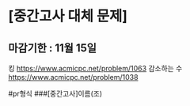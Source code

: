 <h1>[중간고사 대체 문제]</h1>
<h2>마감기한 : 11월 15일</h2>

킹 https://www.acmicpc.net/problem/1063
감소하는 수 https://www.acmicpc.net/problem/1038

#pr형식
###[중간고사]이름(조)
